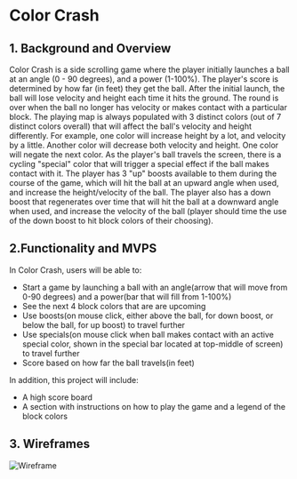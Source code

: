 # Color Crash

## 1. Background and Overview

Color Crash is a side scrolling game where the player initially launches a ball at an angle (0 - 90 degrees), and a power (1-100%). The player's score is determined by how far (in feet) they get the ball. After the initial launch, the ball will lose velocity and height each time it hits the ground. The round is over when the ball no longer has velocity or makes contact with a particular block. The playing map is always populated with 3 distinct colors (out of 7 distinct colors overall) that will affect the ball's velocity and height differently. For example, one color will increase height by a lot, and velocity by a little. Another color will decrease both velocity and height. One color will negate the next color. As the player's ball travels the screen, there is a cycling "special" color that will trigger a special effect if the ball makes contact with it. The player has 3 "up" boosts available to them during the course of the game, which will hit the ball at an upward angle when used, and increase the height/velocity of the ball. The player also has a down boost that regenerates over time that will hit the ball at a downward angle when used, and increase the velocity of the ball (player should time the use of the down boost to hit block colors of their choosing).

## 2.Functionality and MVPS

In Color Crash, users will be able to:

* Start a game by launching a ball with an angle(arrow that will move from 0-90 degrees) and a power(bar that will fill from 1-100%)
* See the next 4 block colors that are are upcoming
* Use boosts(on mouse click, either above the ball, for down boost, or below the ball, for up boost) to travel further
* Use specials(on mouse click when ball makes contact with an active special color, shown in the special bar located at top-middle of screen) to travel further
* Score based on how far the ball travels(in feet)


In addition, this project will include:

* A high score board
* A section with instructions on how to play the game and a legend of the block colors


## 3. Wireframes

![Wireframe](https://tellurian.s3.amazonaws.com/Crash-Wireframe.png)
